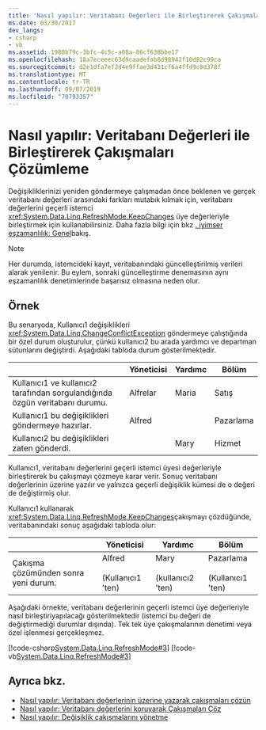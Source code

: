 ```yaml
---
title: 'Nasıl yapılır: Veritabanı Değerleri ile Birleştirerek Çakışmaları Çözümleme'
ms.date: 03/30/2017
dev_langs:
- csharp
- vb
ms.assetid: 1988b79c-3bfc-4c5c-a08a-86cf638bbe17
ms.openlocfilehash: 18a7eceeec63d9caadefab8d98942f10d82c99ca
ms.sourcegitcommit: d2e1dfa7ef2d4e9ffae3d431cf6a4ffd9c8d378f
ms.translationtype: MT
ms.contentlocale: tr-TR
ms.lasthandoff: 09/07/2019
ms.locfileid: "70793357"
---
```

# <a name="how-to-resolve-conflicts-by-merging-with-database-values"></a>Nasıl yapılır: Veritabanı Değerleri ile Birleştirerek Çakışmaları Çözümleme
Değişikliklerinizi yeniden göndermeye çalışmadan önce beklenen ve gerçek veritabanı değerleri arasındaki farkları mutabık kılmak için, veritabanı değerlerini geçerli istemci <xref:System.Data.Linq.RefreshMode.KeepChanges> üye değerleriyle birleştirmek için kullanabilirsiniz. Daha fazla bilgi için bkz [. iyimser eşzamanlılık: Genel](optimistic-concurrency-overview.md)bakış.  
  
> [!NOTE]
> Her durumda, istemcideki kayıt, veritabanındaki güncelleştirilmiş verileri alarak yenilenir. Bu eylem, sonraki güncelleştirme denemasının aynı eşzamanlılık denetimlerinde başarısız olmasına neden olur.  
  
## <a name="example"></a>Örnek  
 Bu senaryoda, Kullanıcı1 değişiklikleri <xref:System.Data.Linq.ChangeConflictException> göndermeye çalıştığında bir özel durum oluşturulur, çünkü kullanıcı2 bu arada yardımcı ve departman sütunlarını değiştirdi. Aşağıdaki tabloda durum gösterilmektedir.  
  
||Yöneticisi|Yardımc|Bölüm|  
|------|-------------|---------------|----------------|  
|Kullanıcı1 ve kullanıcı2 tarafından sorgulandığında özgün veritabanı durumu.|Alfrelar|Maria|Satış|  
|Kullanıcı1 bu değişiklikleri göndermeye hazırlar.|Alfred||Pazarlama|  
|Kullanıcı2 bu değişiklikleri zaten gönderdi.||Mary|Hizmet|  
  
 Kullanıcı1, veritabanı değerlerini geçerli istemci üyesi değerleriyle birleştirerek bu çakışmayı çözmeye karar verir. Sonuç veritabanı değerlerinin üzerine yazılır ve yalnızca geçerli değişiklik kümesi de o değeri de değiştirmiş olur.  
  
 Kullanıcı1 kullanarak <xref:System.Data.Linq.RefreshMode.KeepChanges>çakışmayı çözdüğünde, veritabanındaki sonuç aşağıdaki tabloda olur:  
  
||Yöneticisi|Yardımc|Bölüm|  
|------|-------------|---------------|----------------|  
|Çakışma çözümünden sonra yeni durum.|Alfred<br /><br /> (Kullanıcı1 'ten)|Mary<br /><br /> (kullanıcı2 'ten)|Pazarlama<br /><br /> (Kullanıcı1 'ten)|  
  
 Aşağıdaki örnekte, veritabanı değerlerinin geçerli istemci üye değerleriyle nasıl birleştiriyapılacağı gösterilmektedir (istemci bu değeri de değiştirmediği durumlar dışında). Tek tek üye çakışmalarının denetimi veya özel işlenmesi gerçekleşmez.  
  
 [!code-csharp[System.Data.Linq.RefreshMode#3](../../../../../../samples/snippets/csharp/VS_Snippets_Data/system.data.linq.refreshmode/cs/program.cs#3)]
 [!code-vb[System.Data.Linq.RefreshMode#3](../../../../../../samples/snippets/visualbasic/VS_Snippets_Data/system.data.linq.refreshmode/vb/module1.vb#3)]  
  
## <a name="see-also"></a>Ayrıca bkz.

- [Nasıl yapılır: Veritabanı değerlerinin üzerine yazarak çakışmaları çözün](how-to-resolve-conflicts-by-overwriting-database-values.md)
- [Nasıl yapılır: Veritabanı değerlerini koruyarak Çakışmaları Çöz](how-to-resolve-conflicts-by-retaining-database-values.md)
- [Nasıl yapılır: Değişiklik çakışmalarını yönetme](how-to-manage-change-conflicts.md)
